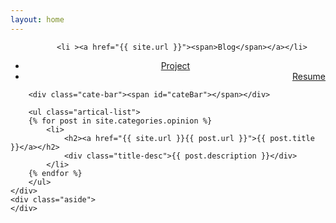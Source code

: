 ```yaml
---
layout: home
---
```


<div class="index-content opinion">
    <div class="section">
        <ul class="artical-cate">
           <!-- <li class="on"><a href="{{ site.url }}"><span>Blog</span></a></li> 
            <li style="text-align:center"><a href="{{ site.url }}/opinion"><span>Opinion</span></a></li>
            <li style="text-align:right"><a href="{{ site.url }}/project"><span>Project</span></a></li>
            -->
            <!-- {% include catalog.md %} -->

           <li ><a href="{{ site.url }}"><span>Blog</span></a></li>
 <li  style="text-align:center"><a href="{{ site.url }}/project"><span>Project</span></a></li>
 <li class="on" style="text-align:right"><a href="{{site.urlg}}" target="view_window" ><span>Resume</span></a></li>
        </ul>

        <div class="cate-bar"><span id="cateBar"></span></div>

        <ul class="artical-list">
        {% for post in site.categories.opinion %}
            <li>
                <h2><a href="{{ site.url }}{{ post.url }}">{{ post.title }}</a></h2>
                <div class="title-desc">{{ post.description }}</div>
            </li>
        {% endfor %}
        </ul>
    </div>
    <div class="aside">
    </div>
</div>
